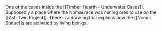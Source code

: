One of the caves inside the [[Timber Hearth - Underwater Caves]].
Supposedly a place where the Nomai race was mining ores to use on the [[Ash Twin Project]].
There is a drawing that explains how the [[Nomai Statue]]s are activated by living beings.